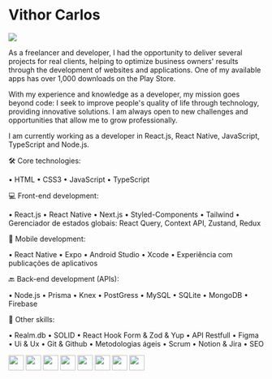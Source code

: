 # Vithor Carlos

<div>
<!-- <a href = "mailto:vithor.carlos3@gmail.com"><img src="https://img.shields.io/badge/vithor.carlos3@gmail.com-D14836?style=for-the-badge&logo=gmail&logoColor=white" target="_blank"></a> -->
<a href="https://www.linkedin.com/in/vithorcarlosdev/" target="_blank"><img src="https://img.shields.io/badge/-LinkedIn-%230077B5?style=for-the-badge&logo=linkedin&logoColor=white" target="_blank"></a>   
</div>

As a freelancer and developer, I had the opportunity to deliver several projects for real clients, helping to optimize business owners' results through the development of websites and applications. One of my available apps has over 1,000 downloads on the Play Store.

With my experience and knowledge as a developer, my mission goes beyond code: I seek to improve people's quality of life through technology, providing innovative solutions. I am always open to new challenges and opportunities that allow me to grow professionally.

I am currently working as a developer in React.js, React Native, JavaScript, TypeScript and Node.js.

🛠️ Core technologies:

• HTML
• CSS3
• JavaScript 
• TypeScript


💻 Front-end development:

• React.js
• React Native
• Next.js
• Styled-Components
• Tailwind
• Gerenciador de estados globais: React Query, Context API, Zustand, Redux


📱 Mobile development:

• React Native
• Expo
• Android Studio
• Xcode
• Experiência com publicações de aplicativos


🔙 Back-end development  (APIs):

• Node.js
• Prisma
• Knex
• PostGress
• MySQL
• SQLite
• MongoDB
• Firebase


🧰 Other skills:

• Realm.db
• SOLID
• React Hook Form & Zod & Yup
• API Restfull
• Figma 
• Ui & Ux
• Git & Github 
• Metodologias ágeis 
• Scrum
• Notion & Jira
• SEO

<img src="https://cdn.jsdelivr.net/gh/devicons/devicon/icons/react/react-original-wordmark.svg" width="30" height="30"/>  <img src="https://cdn.jsdelivr.net/gh/devicons/devicon/icons/javascript/javascript-original.svg" width="30" height="30"/> <img 
src="https://user-images.githubusercontent.com/44248390/205140542-e4cbcdfe-602c-446f-b778-9fa715232811.svg" width="30" height="30"/> <img src="https://cdn.jsdelivr.net/gh/devicons/devicon/icons/nodejs/nodejs-plain-wordmark.svg" width="30" height="30"/>  <img src="https://cdn.jsdelivr.net/gh/devicons/devicon/icons/html5/html5-original-wordmark.svg" width="30" height="30"/> <img src="https://cdn.jsdelivr.net/gh/devicons/devicon/icons/css3/css3-original-wordmark.svg" width="30" height="30"/> <img src="https://user-images.githubusercontent.com/44248390/205140676-9fc6d148-c9c4-47c7-ac9e-64e81863844a.svg" width="30" height="30"/> <img 
src="https://user-images.githubusercontent.com/44248390/205141270-62ae517e-80a5-453e-af4d-0dd1baef6a52.svg" width="30" height="30"/>










